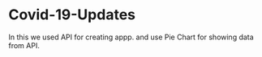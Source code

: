 # Covid-19-Updates
In this we used API for creating appp. and use Pie Chart for showing data from API.
